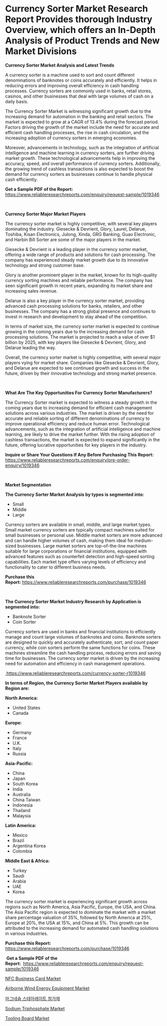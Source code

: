 <p><h1>Currency Sorter Market Research Report Provides thorough Industry Overview, which offers an In-Depth Analysis of Product Trends and New Market Divisions</h1></p><p><strong>Currency Sorter Market Analysis and Latest Trends</strong></p>
<p><p>A currency sorter is a machine used to sort and count different denominations of banknotes or coins accurately and efficiently. It helps in reducing errors and improving overall efficiency in cash handling processes. Currency sorters are commonly used in banks, retail stores, casinos, and other businesses that deal with large volumes of cash on a daily basis.</p><p>The Currency Sorter Market is witnessing significant growth due to the increasing demand for automation in the banking and retail sectors. The market is expected to grow at a CAGR of 13.4% during the forecast period. Factors driving the growth of the market include the need for accurate and efficient cash handling processes, the rise in cash circulation, and the increasing adoption of currency sorters in emerging economies.</p><p>Moreover, advancements in technology, such as the integration of artificial intelligence and machine learning in currency sorters, are further driving market growth. These technological advancements help in improving the accuracy, speed, and overall performance of currency sorters. Additionally, the growing trend of cashless transactions is also expected to boost the demand for currency sorters as businesses continue to handle physical cash efficiently.</p></p>
<p><strong>Get a Sample PDF of the Report:&nbsp;</strong> <a href="https://www.reliableresearchreports.com/enquiry/request-sample/1019346">https://www.reliableresearchreports.com/enquiry/request-sample/1019346</a></p>
<p>&nbsp;</p>
<p><strong>Currency Sorter Major Market Players</strong></p>
<p><p>The currency sorter market is highly competitive, with several key players dominating the industry. Giesecke & Devrient, Glory, Laurel, Delarue, Toshiba, Kisan Electronics, Julong, Xinda, GRG Banking, Guao Electronic, and Harbin Bill Sorter are some of the major players in the market.</p><p>Giesecke & Devrient is a leading player in the currency sorter market, offering a wide range of products and solutions for cash processing. The company has experienced steady market growth due to its innovative technology and strong customer base.</p><p>Glory is another prominent player in the market, known for its high-quality currency sorting machines and reliable performance. The company has seen significant growth in recent years, expanding its market share and increasing sales revenue.</p><p>Delarue is also a key player in the currency sorter market, providing advanced cash processing solutions for banks, retailers, and other businesses. The company has a strong global presence and continues to invest in research and development to stay ahead of the competition.</p><p>In terms of market size, the currency sorter market is expected to continue growing in the coming years due to the increasing demand for cash processing solutions. The market is projected to reach a value of over $1 billion by 2025, with key players like Giesecke & Devrient, Glory, and Delarue leading the way.</p><p>Overall, the currency sorter market is highly competitive, with several major players vying for market share. Companies like Giesecke & Devrient, Glory, and Delarue are expected to see continued growth and success in the future, driven by their innovative technology and strong market presence.</p></p>
<p>&nbsp;</p>
<p><strong>What Are The Key Opportunities For Currency Sorter Manufacturers?</strong></p>
<p><p>The Currency Sorter market is expected to witness a steady growth in the coming years due to increasing demand for efficient cash management solutions across various industries. The market is driven by the need for accurate and reliable sorting of different denominations of currency to improve operational efficiency and reduce human error. Technological advancements, such as the integration of artificial intelligence and machine learning, are likely to drive the market further. With the rising adoption of cashless transactions, the market is expected to expand significantly in the future, offering lucrative opportunities for key players in the industry.</p></p>
<p><strong>Inquire or Share Your Questions If Any Before Purchasing This Report:</strong> <a href="https://www.reliableresearchreports.com/enquiry/pre-order-enquiry/1019346">https://www.reliableresearchreports.com/enquiry/pre-order-enquiry/1019346</a></p>
<p>&nbsp;</p>
<p><strong>Market Segmentation</strong></p>
<p><strong>The Currency Sorter Market Analysis by types is segmented into:</strong></p>
<p><ul><li>Small</li><li>Middle</li><li>Large</li></ul></p>
<p><p>Currency sorters are available in small, middle, and large market types. Small market currency sorters are typically compact machines suited for small businesses or personal use. Middle market sorters are more advanced and can handle higher volumes of cash, making them ideal for medium-sized businesses. Large market sorters are top-of-the-line machines suitable for large corporations or financial institutions, equipped with advanced features such as counterfeit detection and high-speed sorting capabilities. Each market type offers varying levels of efficiency and functionality to cater to different business needs.</p></p>
<p><strong>Purchase this Report:&nbsp;</strong><a href="https://www.reliableresearchreports.com/purchase/1019346">https://www.reliableresearchreports.com/purchase/1019346</a></p>
<p>&nbsp;</p>
<p><strong>The Currency Sorter Market Industry Research by Application is segmented into:</strong></p>
<p><ul><li>Banknote Sorter</li><li>Coin Sorter</li></ul></p>
<p><p>Currency sorters are used in banks and financial institutions to efficiently manage and count large volumes of banknotes and coins. Banknote sorters are designed to quickly and accurately authenticate, sort, and count paper currency, while coin sorters perform the same functions for coins. These machines streamline the cash handling process, reducing errors and saving time for businesses. The currency sorter market is driven by the increasing need for automation and efficiency in cash management operations.</p></p>
<p><a href="https://www.reliableresearchreports.com/currency-sorter-r1019346">&nbsp;https://www.reliableresearchreports.com/currency-sorter-r1019346</a></p>
<p><strong>In terms of Region, the Currency Sorter Market Players available by Region are:</strong></p>
<p>
    <p> <strong> North America: </strong>
        <ul>
            <li>United States</li>
            <li>Canada</li>
        </ul>
        </p> 
    <p> <strong> Europe: </strong>
        <ul>
            <li>Germany</li>
            <li>France</li>
            <li>U.K.</li>
            <li>Italy</li>
            <li>Russia</li>
        </ul>
        </p> 
    <p> <strong> Asia-Pacific: </strong>
        <ul>
            <li>China</li>
            <li>Japan</li>
            <li>South Korea</li>
            <li>India</li>
            <li>Australia</li>
            <li>China Taiwan</li>
            <li>Indonesia</li>
            <li>Thailand</li>
            <li>Malaysia</li>
        </ul>
        </p> 
    <p> <strong> Latin America: </strong>
        <ul>
            <li>Mexico</li>
            <li>Brazil</li>
            <li>Argentina Korea</li>
            <li>Colombia</li>
        </ul>
        </p> 
    <p> <strong> Middle East & Africa: </strong>
        <ul>
            <li>Turkey</li>
            <li>Saudi</li>
            <li>Arabia</li>
            <li>UAE</li>
            <li>Korea</li>
        </ul>
    </p>
    </p>
<p><p>The currency sorter market is experiencing significant growth across regions such as North America, Asia Pacific, Europe, the USA, and China. The Asia Pacific region is expected to dominate the market with a market share percentage valuation of 35%, followed by North America at 25%, Europe at 20%, the USA at 15%, and China at 5%. This growth can be attributed to the increasing demand for automated cash handling solutions in various industries.</p></p>
<p><strong>Purchase this Report: </strong><a href="https://www.reliableresearchreports.com/purchase/1019346">https://www.reliableresearchreports.com/purchase/1019346</a></p>
<p>&nbsp;<strong>Get a Sample PDF of the Report:&nbsp;&nbsp;</strong><a href="https://www.reliableresearchreports.com/enquiry/request-sample/1019346">https://www.reliableresearchreports.com/enquiry/request-sample/1019346</a></p>
<p><strong></strong></p>
<p><p><a href="https://github.com/GroverBarry/Market-Research-Report-List-5/blob/main/nfc-business-card-market.md">NFC Business Card Market</a></p><p><a href="https://www.linkedin.com/pulse/airborne-wind-energy-equipment-market-research-report-its-yyrwc?trackingId=FICoxYf8%2FBy8jFIFt1%2BuVw%3D%3D">Airborne Wind Energy Equipment Market</a></p><p><a href="https://github.com/vsr06p4p49/Market-Research-Report-List-1/blob/main/623064932387.md">마그네슘 스테아레이트 첨가제</a></p><p><a href="https://issuu.com/reportprime-2/docs/sodium-triphosphate-market-size-2030.pptx">Sodium Triphosphate Market</a></p><p><a href="https://issuu.com/reportprime-2/docs/tooling-board-market-size-2030.pptx">Tooling Board Market</a></p></p>